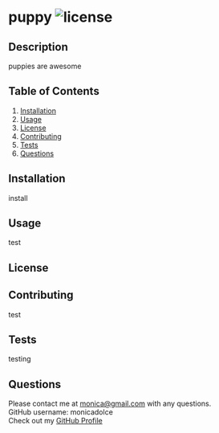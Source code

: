 # puppy ![license]()
## Description
 puppies are awesome  


## Table of Contents

1. [Installation](#installation)
2. [Usage](#usage)
3. [License](#license)
4. [Contributing](#contributing)
5. [Tests](#tests)
6. [Questions](#questions)


## Installation
install


## Usage
test


## License 



## Contributing
test


## Tests
testing


## Questions
Please contact me at monica@gmail.com with any questions.  
GitHub username: monicadolce  
Check out my [GitHub Profile](https://github.com/monicadolce)
 